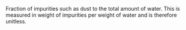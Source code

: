 ﻿Fraction of impurities such as dust to the total amount of water. This is measured in weight of impurities per weight of water and is therefore unitless.